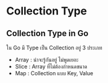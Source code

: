 # Collection Type

## Collection Type in Go

ใน Go มี Type เป็น Collection อยู่ 3 ประเภท

- Array :   น่าจะรู้กันอยู่ ไม่พูดเยอะ
- Slice :   Array ที่ไม่ต้องกำหนดขนาด
- Map :     Collection แบบ Key, Value

